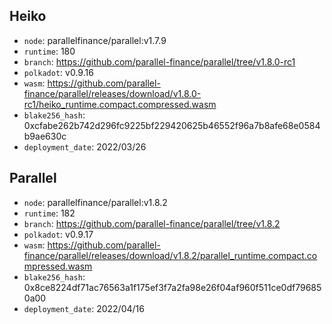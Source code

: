 ## Heiko

- `node`: parallelfinance/parallel:v1.7.9
- `runtime`: 180
- `branch`: https://github.com/parallel-finance/parallel/tree/v1.8.0-rc1
- `polkadot`: v0.9.16
- `wasm`: https://github.com/parallel-finance/parallel/releases/download/v1.8.0-rc1/heiko_runtime.compact.compressed.wasm
- `blake256_hash`: 0xcfabe262b742d296fc9225bf229420625b46552f96a7b8afe68e0584b9ae630c
- `deployment_date`: 2022/03/26

## Parallel

- `node`: parallelfinance/parallel:v1.8.2
- `runtime`: 182
- `branch`: https://github.com/parallel-finance/parallel/tree/v1.8.2
- `polkadot`: v0.9.17
- `wasm`: https://github.com/parallel-finance/parallel/releases/download/v1.8.2/parallel_runtime.compact.compressed.wasm
- `blake256_hash`: 0x8ce8224df71ac76563a1f175ef3f7a2fa98e26f04af960f511ce0df796850a00
- `deployment_date`: 2022/04/16
